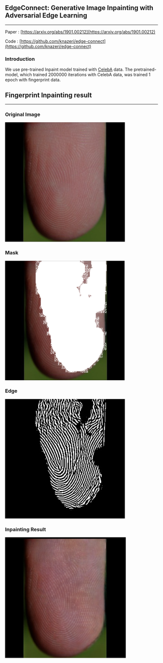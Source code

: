 ## EdgeConnect: Generative Image Inpainting with Adversarial Edge Learning
------------
Paper : [https://arxiv.org/abs/1901.00212](https://arxiv.org/abs/1901.00212)

Code : [https://github.com/knazeri/edge-connect](https://github.com/knazeri/edge-connect)

### Introduction
We use pre-trained Inpaint model trained with [CelebA](http://mmlab.ie.cuhk.edu.hk/projects/CelebA.html) data. The pretrained-model, which trained 2000000 iterations with CelebA data, was trained 1 epoch with fingerprint data.

## Fingerprint Inpainting result
------------

### Original Image
![original_image](./examples/Fingerprint/Inpaint_ori.png)

### Mask
![mask](./examples/Fingerprint/Inpaint_mask.png)

### Edge
![edge](./examples/Fingerprint/Inpaint_edge.png)

### Inpainting Result
![inpainting_result](./examples/Fingerprint/Inpaint_result.png)

